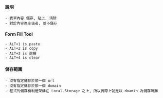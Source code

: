 #### 說明
    - 表單內容 儲存, 貼上, 清除
    - 對於內容為空值者, 並不儲存

#### Form Fill Tool
    - ALT+1 is paste
    - ALT+2 is copy
    - ALT+3 is 選擇
    - ALT+4 is clear

#### 儲存範圍
    - 沒有指定儲存於那一個 url
    - 沒有指定儲存於那一個 domain
    - 程式的儲存機制是架構在 Local Storage 之上, 所以實際上就是以 doamin 為儲存隔離

